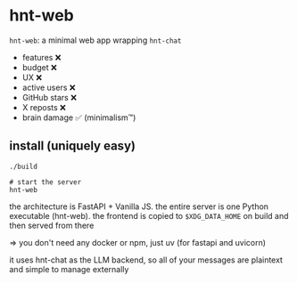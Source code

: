 # hnt-web
`hnt-web`: a minimal web app wrapping `hnt-chat`

- features ❌
- budget ❌
- UX ❌
- active users ❌
- GitHub stars ❌
- X reposts ❌
- brain damage ✅ (minimalism™)

## install (uniquely easy)
```
./build

# start the server
hnt-web
```

the architecture is FastAPI + Vanilla JS. the entire server is one Python
executable (hnt-web). the frontend is copied to `$XDG_DATA_HOME` on build and
then served from there

=> you don't need any docker or npm, just uv (for fastapi and uvicorn)

it uses hnt-chat as the LLM backend, so all of your messages are plaintext and
simple to manage externally
